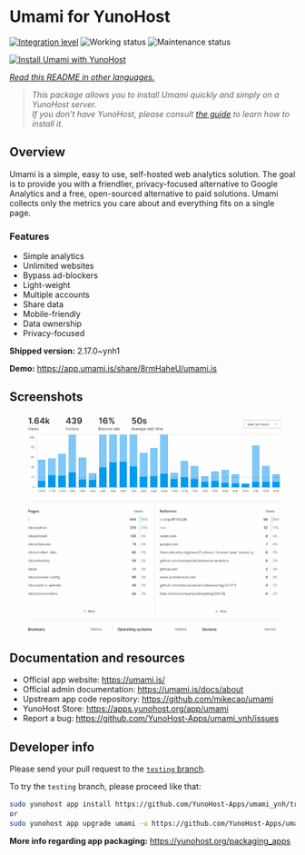 <!--
N.B.: This README was automatically generated by <https://github.com/YunoHost/apps/tree/master/tools/readme_generator>
It shall NOT be edited by hand.
-->

# Umami for YunoHost

[![Integration level](https://apps.yunohost.org/badge/integration/umami)](https://ci-apps.yunohost.org/ci/apps/umami/)
![Working status](https://apps.yunohost.org/badge/state/umami)
![Maintenance status](https://apps.yunohost.org/badge/maintained/umami)

[![Install Umami with YunoHost](https://install-app.yunohost.org/install-with-yunohost.svg)](https://install-app.yunohost.org/?app=umami)

*[Read this README in other languages.](./ALL_README.md)*

> *This package allows you to install Umami quickly and simply on a YunoHost server.*  
> *If you don't have YunoHost, please consult [the guide](https://yunohost.org/install) to learn how to install it.*

## Overview

Umami is a simple, easy to use, self-hosted web analytics solution. The goal is to provide you with a friendlier, privacy-focused alternative to Google Analytics and a free, open-sourced alternative to paid solutions. Umami collects only the metrics you care about and everything fits on a single page. 

### Features

- Simple analytics
- Unlimited websites
- Bypass ad-blockers
- Light-weight
- Multiple accounts
- Share data
- Mobile-friendly
- Data ownership
- Privacy-focused


**Shipped version:** 2.17.0~ynh1

**Demo:** <https://app.umami.is/share/8rmHaheU/umami.is>

## Screenshots

![Screenshot of Umami](./doc/screenshots/dark.png)

## Documentation and resources

- Official app website: <https://umami.is/>
- Official admin documentation: <https://umami.is/docs/about>
- Upstream app code repository: <https://github.com/mikecao/umami>
- YunoHost Store: <https://apps.yunohost.org/app/umami>
- Report a bug: <https://github.com/YunoHost-Apps/umami_ynh/issues>

## Developer info

Please send your pull request to the [`testing` branch](https://github.com/YunoHost-Apps/umami_ynh/tree/testing).

To try the `testing` branch, please proceed like that:

```bash
sudo yunohost app install https://github.com/YunoHost-Apps/umami_ynh/tree/testing --debug
or
sudo yunohost app upgrade umami -u https://github.com/YunoHost-Apps/umami_ynh/tree/testing --debug
```

**More info regarding app packaging:** <https://yunohost.org/packaging_apps>
